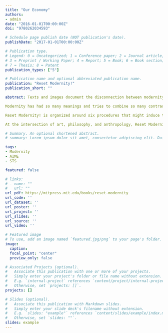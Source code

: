 ```yaml
---
title: "Our Economy"
authors:
- admin
date: "2016-01-01T00:00:00Z"
doi: "9780262034593"

# Schedule page publish date (NOT publication's date).
publishDate: "2017-01-01T00:00:00Z"

# Publication type.
# Legend: 0 = Uncategorized; 1 = Conference paper; 2 = Journal article;
# 3 = Preprint / Working Paper; 4 = Report; 5 = Book; 6 = Book section;
# 7 = Thesis; 8 = Patent
publication_types: ["5"]

# Publication name and optional abbreviated publication name.
publication: "Reset Modernity!"
publication_short: ""

abstract: Texts and images document the disconnection between modernity and ecological crisis: do we need to reset modernity's operating system?

Modernity has had so many meanings and tries to combine so many contradictory sets of attitudes and values that it has become impossible to use it to define the future. It has ended up crashing like an overloaded computer. Hence the idea is that modernity might need a sort of reset. Not a clean break, not a “tabula rasa,” not another iconoclastic gesture, but rather a restart of the complicated programs that have been accumulated, over the course of history, in what is often called the “modernist project.” This operation has become all the more urgent now that the ecological mutation is forcing us to reorient ourselves toward an experience of the material world for which we don't seem to have good recording devices.

Reset Modernity! is organized around six procedures that might induce the readers to reset some of those instruments. Once this reset has been completed, readers might be better prepared for a series of new encounters with other cultures. After having been thrown into the modernist maelstrom, those cultures have difficulties that are just as grave as ours in orienting themselves within the notion of modernity. It is not impossible that the course of those encounters might be altered after modernizers have reset their own way of recording their experience of the world.

At the intersection of art, philosophy, and anthropology, Reset Modernity! has assembled close to sixty authors, most of whom have participated, in one way or another, in the Inquiry into Modes of Existence initiated by Bruno Latour. Together they try to see whether such a reset and such encounters have any practicality. Much like the two exhibitions Iconoclash and Making Things Public, this book documents and completes what could be called a “thought exhibition:” Reset Modernity! held at ZKM | Center for Art and Media Karlsruhe from April to August 2016. Like the two others, this book, generously illustrated, includes contributions, excerpts, and works from many authors and artists.

# Summary. An optional shortened abstract.
# summary: Lorem ipsum dolor sit amet, consectetur adipiscing elit. Duis posuere tellus ac convallis placerat. Proin tincidunt magna sed ex sollicitudin condimentum.

tags:
- Modernity
- AIME
- STS

featured: false

# links:
# - name: ""
#   url: ""
url_pdf: https://mitpress.mit.edu/books/reset-modernity
url_code: ''
url_dataset: ''
url_poster: ''
url_project: ''
url_slides: ''
url_source: ''
url_video: ''

# Featured image
# To use, add an image named `featured.jpg/png` to your page's folder. 
image:
  caption: 
  focal_point: "center"
  preview_only: false

# Associated Projects (optional).
#   Associate this publication with one or more of your projects.
#   Simply enter your project's folder or file name without extension.
#   E.g. `internal-project` references `content/project/internal-project/index.md`.
#   Otherwise, set `projects: []`.
projects: []

# Slides (optional).
#   Associate this publication with Markdown slides.
#   Simply enter your slide deck's filename without extension.
#   E.g. `slides: "example"` references `content/slides/example/index.md`.
#   Otherwise, set `slides: ""`.
slides: example
---
```


<!--{{% alert note %}}
Click the *Cite* button above to demo the feature to enable visitors to import publication metadata into their reference management software.
{{% /alert %}}

{{% alert note %}}
Click the *Slides* button above to demo Academic's Markdown slides feature.
{{% /alert %}}

Supplementary notes can be added here, including [code and math](https://sourcethemes.com/academic/docs/writing-markdown-latex/).-->
